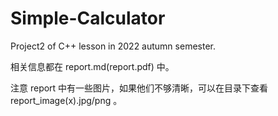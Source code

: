 # Simple-Calculator
Project2 of C++ lesson in 2022 autumn semester. 

相关信息都在 report.md(report.pdf) 中。

注意 report 中有一些图片，如果他们不够清晰，可以在目录下查看 report_image(x).jpg/png 。

